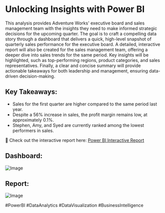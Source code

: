 # Unlocking Insights with Power BI

This analysis provides Adventure Works' executive board and sales management team with the insights they need to make informed strategic decisions for the upcoming quarter. The goal is to craft a compelling data story through a dashboard that delivers a quick, high-level snapshot of quarterly sales performance for the executive board. A detailed, interactive report will also be created for the sales management team, offering a deeper dive into sales trends for the same period. Key insights will be highlighted, such as top-performing regions, product categories, and sales representatives. Finally, a clear and concise summary will provide actionable takeaways for both leadership and management, ensuring data-driven decision-making.

## Key Takeaways:

- Sales for the first quarter are higher compared to the same period last year.
- Despite a 56% increase in sales, the profit margin remains low, at approximately 0.1%.
- Stephen, Amy, and Syed are currently ranked among the lowest performers in sales.

📌 Check out the interactive report here: [Power BI Interactive Report](https://app.powerbi.com/view?r=eyJrIjoiZWQ4ZTQ0NWQtMzM0MC00N2FkLTgwY2MtNzM3ODA2MDFhYzdlIiwidCI6IjM0NTMxMzE4LTcwMTEtNGZkNC04N2YwLWE0MzgxNmM0OWJkMCJ9)

## Dashboard:
![Image](https://github.com/user-attachments/assets/f315dfa2-74f1-4620-8bda-ea7dae167579)

## Report:
![Image](https://github.com/user-attachments/assets/80c022c2-c843-428c-b71c-d2f0ccb2c02c)

#PowerBI #DataAnalytics #DataVisualization #BusinessIntelligence
